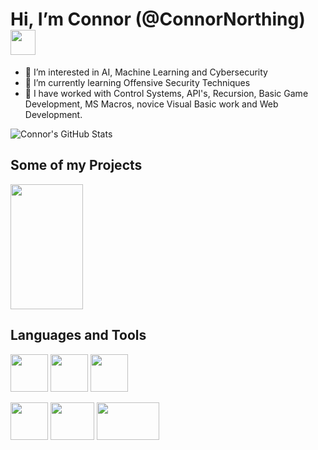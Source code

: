 # Hi, I’m Connor (@ConnorNorthing)<img src="https://raw.githubusercontent.com/MartinHeinz/MartinHeinz/master/wave.gif" width="40" height="40" />

- 👀 I’m interested in AI, Machine Learning and Cybersecurity
- 🌱 I’m currently learning Offensive Security Techniques
- 💞️ I have worked with Control Systems, API's, Recursion, Basic Game Development, MS Macros, novice Visual Basic work and Web Development. 

![Connor's GitHub Stats](https://github-readme-stats.vercel.app/api?username=ConnorNorthing&show_icons=true) 


## Some of my Projects

<a href="https://github.com/ConnorNorthing/EPR400-Control-Code">
  <img align="center" src="https://github-readme-stats.vercel.app/api/pin/?username=ConnorNorthing&repo=EPR400-Control-Code" width = "48%" height = 200px/>
</a>


## Languages and Tools
<img src="https://raw.githubusercontent.com/jmnote/z-icons/master/svg/python.svg" width="60" height="60" /> <img src="https://raw.githubusercontent.com/jmnote/z-icons/master/svg/c.svg" width="60" height="60" /> <img src="https://raw.githubusercontent.com/jmnote/z-icons/master/svg/cpp.svg" width="60" height="60" />

<img src="https://cdn.iconscout.com/icon/free/png-64/linux-8-202409.png" width="60" height="60" /> <img src="https://tecadmin.net/tutorial/wp-content/uploads/2017/09/bash-logo-300x245.jpg" width="70" height="60" /> <img src="https://www.nicepng.com/png/detail/352-3529769_html5-course-training-content-details-logo-html-5.png" width="100" height="60" />

<!---
ConnorNorthing/ConnorNorthing is a ✨ special ✨ repository because its `README.md` (this file) appears on your GitHub profile.
You can click the Preview link to take a look at your changes.
--->
